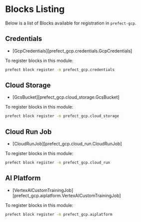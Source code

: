# Blocks Listing
Below is a list of Blocks available for registration in `prefect-gcp`.

## Credentials
- [GcpCredentials][prefect_gcp.credentials.GcpCredentials]

To register blocks in this module:
```bash
prefect block register -m prefect_gcp.credentials
```

## Cloud Storage
- [GcsBucket][prefect_gcp.cloud_storage.GcsBucket]

To register blocks in this module:
```bash
prefect block register -m prefect_gcp.cloud_storage
```

## Cloud Run Job
- [CloudRunJob][prefect_gcp.cloud_run.CloudRunJob]

To register blocks in this module:
```bash
prefect block register -m prefect_gcp.cloud_run
```

## AI Platform
- [VertexAICustomTrainingJob][prefect_gcp.aiplatform.VertexAICustomTrainingJob]

To register blocks in this module:
```bash
prefect block register -m prefect_gcp.aiplatform
```
